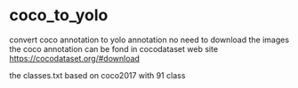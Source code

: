 # coco_to_yolo
convert coco annotation to yolo annotation 
no need to download the images
the coco annotation can be fond in cocodataset web site https://cocodataset.org/#download


the classes.txt based on coco2017 with 91 class 
